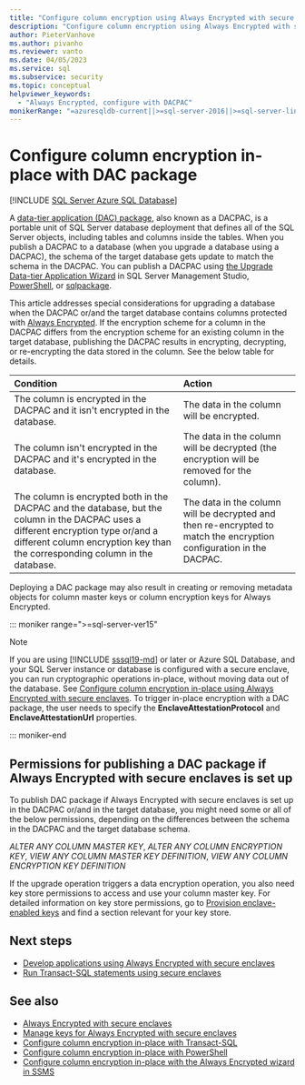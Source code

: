 ```yaml
---
title: "Configure column encryption using Always Encrypted with secure enclaves with a DAC package"
description: "Configure column encryption using Always Encrypted with secure enclaves with a DAC package"
author: PieterVanhove
ms.author: pivanho
ms.reviewer: vanto
ms.date: 04/05/2023
ms.service: sql
ms.subservice: security
ms.topic: conceptual
helpviewer_keywords:
  - "Always Encrypted, configure with DACPAC"
monikerRange: "=azuresqldb-current||>=sql-server-2016||>=sql-server-linux-2017||=azuresqldb-mi-current"
---
```

# Configure column encryption in-place with DAC package 
[!INCLUDE [SQL Server Azure SQL Database](../../../includes/applies-to-version/sql-asdb.md)]

A [data-tier application (DAC) package](../../data-tier-applications/data-tier-applications.md), also known as a DACPAC, is a portable unit of SQL Server database deployment that defines all of the SQL Server objects, including tables and columns inside the tables. When you publish a DACPAC to a database (when you upgrade a database using a DACPAC), the schema of the target database gets update to match the schema in the DACPAC. You can publish a DACPAC using [the Upgrade Data-tier Application Wizard](../../data-tier-applications/upgrade-a-data-tier-application.md#UsingDACUpgradeWizard) in SQL Server Management Studio, [PowerShell](../../data-tier-applications/upgrade-a-data-tier-application.md#UpgradeDACPowerShell), or [sqlpackage](../../../tools/sqlpackage/sqlpackage-publish.md).

This article addresses special considerations for upgrading a database when the DACPAC or/and the target database contains columns protected with [Always Encrypted](always-encrypted-database-engine.md). If the encryption scheme for a column in the DACPAC differs from the encryption scheme for an existing column in the target database, publishing the DACPAC results in encrypting, decrypting, or re-encrypting the data stored in the column. See the below table for details.

| Condition|Action|
|:---|:---|
|The column is encrypted in the DACPAC and it isn't encrypted in the database.| The data in the column will be encrypted.|
|The column isn't encrypted in the DACPAC and it's encrypted in the database.| The data in the column will be decrypted (the encryption will be removed for the column).|
| The column is encrypted both in the DACPAC and the database, but the column in the DACPAC uses a different encryption type or/and a different column encryption key than the corresponding column in the database.|The data in the column will be decrypted and then re-encrypted to match the encryption configuration in the DACPAC.|

Deploying a DAC package may also result in creating or removing metadata objects for column master keys or column encryption keys for Always Encrypted.

::: moniker range=">=sql-server-ver15"

> [!NOTE]
> If you are using [!INCLUDE [sssql19-md](../../../includes/sssql19-md.md)] or later or Azure SQL Database, and your SQL Server instance or database is configured with a secure enclave, you can run cryptographic operations in-place, without moving data out of the database. See [Configure column encryption in-place using Always Encrypted with secure enclaves](always-encrypted-enclaves-configure-encryption.md). To trigger in-place encryption with a DAC package, the user needs to specify the **EnclaveAttestationProtocol** and **EnclaveAttestationUrl** properties. 

::: moniker-end

## Permissions for publishing a DAC package if Always Encrypted with secure enclaves is set up

To publish DAC package if Always Encrypted with secure enclaves is set up in the DACPAC or/and in the target database, you might need some or all of the below permissions, depending on the differences between the schema in the DACPAC and the target database schema.

*ALTER ANY COLUMN MASTER KEY*, *ALTER ANY COLUMN ENCRYPTION KEY*, *VIEW ANY COLUMN MASTER KEY DEFINITION*, *VIEW ANY COLUMN ENCRYPTION KEY DEFINITION*

If the upgrade operation triggers a data encryption operation, you also need key store permissions to access and use your column master key. For detailed information on key store permissions, go to [Provision enclave-enabled keys](always-encrypted-enclaves-provision-keys.md) and find a section relevant for your key store.

 
## Next steps
- [Develop applications using Always Encrypted with secure enclaves](always-encrypted-enclaves-client-development.md)
- [Run Transact-SQL statements using secure enclaves](always-encrypted-enclaves-query-columns-ssms.md)

## See also  
 - [Always Encrypted with secure enclaves](../../../relational-databases/security/encryption/always-encrypted-enclaves.md)
 - [Manage keys for Always Encrypted with secure enclaves](always-encrypted-enclaves-manage-keys.md) 
 - [Configure column encryption in-place with Transact-SQL](always-encrypted-enclaves-configure-encryption-tsql.md)
 - [Configure column encryption in-place with PowerShell](always-encrypted-enclaves-configure-encryption-powershell.md)
 - [Configure column encryption in-place with the Always Encrypted wizard in SSMS](always-encrypted-wizard.md)
